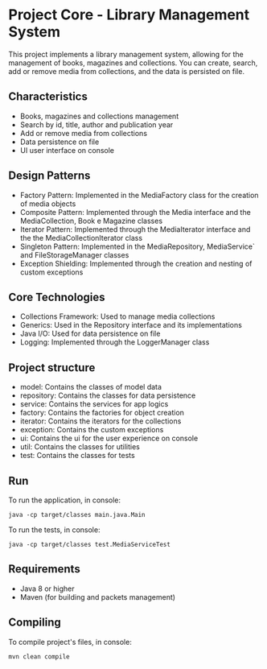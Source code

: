 # Project Core - Library Management System

This project implements a library management system, allowing for the management of books, magazines and collections. You can create, search, add or remove media from collections, and the data is persisted on file.

## Characteristics

- Books, magazines and collections management
- Search by id, title, author and publication year
- Add or remove media from collections
- Data persistence on file
- UI user interface on console

## Design Patterns

- Factory Pattern: Implemented in the MediaFactory class for the creation of media objects
- Composite Pattern: Implemented through the Media interface and the MediaCollection, Book e Magazine classes
- Iterator Pattern: Implemented through the MediaIterator interface and the the MediaCollectionIterator class
- Singleton Pattern: Implemented in the MediaRepository, MediaService` and FileStorageManager classes
- Exception Shielding: Implemented through the creation and nesting of custom exceptions

## Core Technologies

- Collections Framework: Used to manage media collections
- Generics: Used in the Repository interface and its implementations
- Java I/O: Used for data persistence on file
- Logging: Implemented through the LoggerManager class

## Project structure

- model: Contains the classes of model data
- repository: Contains the classes for data persistence
- service: Contains the services for app logics
- factory: Contains the factories for object creation
- iterator: Contains the iterators for the collections
- exception: Contains the custom exceptions
- ui: Contains the ui for the user experience on console
- util: Contains the classes for utilities
- test: Contains the classes for tests

## Run

To run the application, in console:

`java -cp target/classes main.java.Main`

To run the tests, in console:

`java -cp target/classes test.MediaServiceTest`

## Requirements

- Java 8 or higher
- Maven (for building and packets management)

## Compiling

To compile project's files, in console:

`mvn clean compile`
